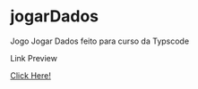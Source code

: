 # jogarDados
Jogo Jogar Dados feito para curso da Typscode 

Link Preview

<a href="https://www.luanalmeida18-jogardados.netlify.app">Click Here!</a>
